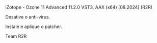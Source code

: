 iZotope - Ozone 11 Advanced 11.2.0 VST3, AAX (x64) [08.2024] (R2R)

Desative o anti-virus.

Instale e aplique o patcher.

Team R2R